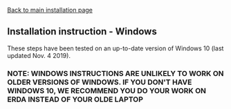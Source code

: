 
[Back to main installation page](README.md)


## Installation instruction - Windows

These steps have been tested on an up-to-date version of Windows 10 (last updated Nov. 4 2019).

### __NOTE: WINDOWS INSTRUCTIONS ARE UNLIKELY TO WORK ON OLDER VERSIONS OF WINDOWS. IF YOU DON'T HAVE WINDOWS 10, WE RECOMMEND YOU DO YOUR WORK ON ERDA INSTEAD OF YOUR OLDE LAPTOP__


